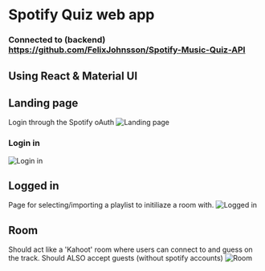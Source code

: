 # Spotify Quiz web app
### Connected to (backend) https://github.com/FelixJohnsson/Spotify-Music-Quiz-API

## Using React & Material UI

## Landing page
  Login through the Spotify oAuth
  ![Landing page](https://i.ibb.co/r6JFHQN/landingpage.png)
  
### Login in
  ![Login in](https://i.ibb.co/bXW2qy3/login.png)
  
## Logged in
  Page for selecting/importing a playlist to initiliaze a room with.
  ![Logged in](https://i.ibb.co/vsxBgyf/logged-in.png)

## Room
  Should act like a 'Kahoot' room where users can connect to and guess on the track.
  Should ALSO accept guests (without spotify accounts)
  ![Room](https://i.ibb.co/p05qjNr/room.png)

